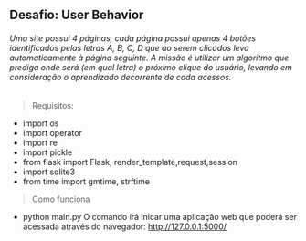 ## Desafio:  User Behavior

###### Uma site possui 4 páginas, cada página possui apenas 4 botões identificados pelas letras A, B, C, D que ao serem clicados  leva automaticamente  à página seguinte. A missão é utilizar um algoritmo que prediga onde será (em qual letra) o próximo clique do usuário, levando em consideração o aprendizado decorrente de cada acessos.</p>


> Requisitos:

- import os
- import operator
- import re
- import pickle
- from flask import Flask, render_template,request,session
- import sqlite3
- from time import gmtime, strftime

> Como funciona

- python main.py
O comando irá inicar uma aplicação web que poderá ser acessada através do navegador: http://127.0.0.1:5000/


